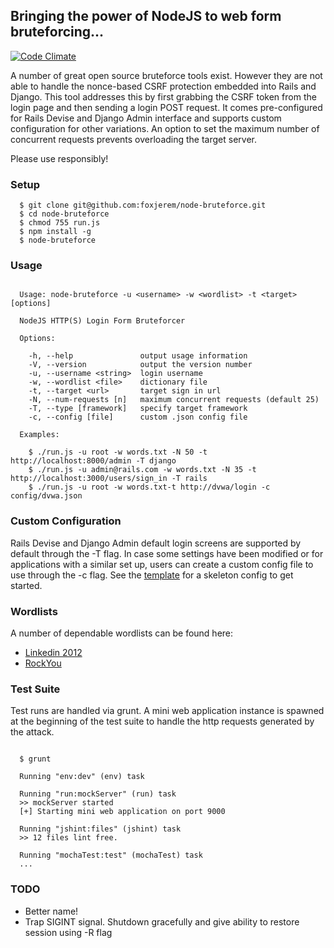 ## Bringing the power of NodeJS to web form bruteforcing...

[![Code Climate](https://codeclimate.com/github/foxjerem/node-bruteforce/badges/gpa.svg)](https://codeclimate.com/github/foxjerem/node-bruteforce)

A number of great open source bruteforce tools exist. However they are not able to handle the nonce-based CSRF protection embedded into Rails and Django. This tool addresses this by first grabbing the CSRF token from the login page and then sending a login POST request. It comes pre-configured for Rails Devise and Django Admin interface and supports custom configuration for other variations. An option to set the maximum number of concurrent requests prevents overloading the target server.

Please use responsibly!

### Setup

```shell
  $ git clone git@github.com:foxjerem/node-bruteforce.git
  $ cd node-bruteforce
  $ chmod 755 run.js
  $ npm install -g
  $ node-bruteforce
```

### Usage

```shell

  Usage: node-bruteforce -u <username> -w <wordlist> -t <target> [options]

  NodeJS HTTP(S) Login Form Bruteforcer

  Options:

    -h, --help               output usage information
    -V, --version            output the version number
    -u, --username <string>  login username
    -w, --wordlist <file>    dictionary file
    -t, --target <url>       target sign in url
    -N, --num-requests [n]   maximum concurrent requests (default 25)
    -T, --type [framework]   specify target framework
    -c, --config [file]      custom .json config file

  Examples:

    $ ./run.js -u root -w words.txt -N 50 -t http://localhost:8000/admin -T django
    $ ./run.js -u admin@rails.com -w words.txt -N 35 -t http://localhost:3000/users/sign_in -T rails
    $ ./run.js -u root -w words.txt-t http://dvwa/login -c config/dvwa.json

```

### Custom Configuration

Rails Devise and Django Admin default login screens are supported by default through the -T flag. In case some settings have been modified or for applications with a similar set up, users can create a custom config file to use through the -c flag. See the [template](https://github.com/foxjerem/node-bruteforce/blob/master/config/custom/template.json) for a skeleton config to get started.

### Wordlists

A number of dependable wordlists can be found here:

+ [Linkedin 2012](http://www.adeptus-mechanicus.com/codex/hashpass/hashpass.php)
+ [RockYou](https://wiki.skullsecurity.org/Passwords)

### Test Suite

Test runs are handled via grunt. A mini web application instance is spawned at the beginning of the test suite to handle the http requests generated by the attack.

```shell

  $ grunt

  Running "env:dev" (env) task

  Running "run:mockServer" (run) task
  >> mockServer started
  [+] Starting mini web application on port 9000

  Running "jshint:files" (jshint) task
  >> 12 files lint free.

  Running "mochaTest:test" (mochaTest) task
  ...

```

### TODO

+ Better name!
+ Trap SIGINT signal. Shutdown gracefully and give ability to restore session using -R flag


